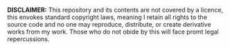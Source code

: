 <b>DISCLAIMER:</b>
This repository and its contents are not covered by a licence, this envokes standard copyright laws, meaning I retain all rights to the source code and no one may reproduce, distribute, or create derivative works from my work. Those who do not obide by this will face promt legal repercussions.
